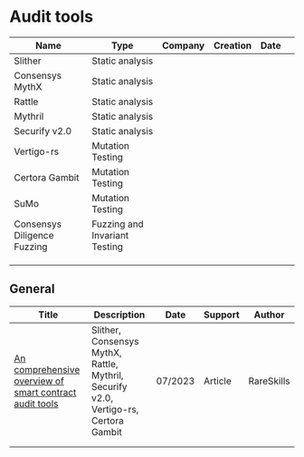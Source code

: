 # Audit tools

| Name                        | Type                          | Company | Creation | Date |      |
| --------------------------- | ----------------------------- | ------- | -------- | ---- | ---- |
| Slither                     | Static analysis               |         |          |      |      |
| Consensys MythX             | Static analysis               |         |          |      |      |
| Rattle                      | Static analysis               |         |          |      |      |
| Mythril                     | Static analysis               |         |          |      |      |
| Securify v2.0               | Static analysis               |         |          |      |      |
| Vertigo-rs                  | Mutation Testing              |         |          |      |      |
| Certora Gambit              | Mutation Testing              |         |          |      |      |
| SuMo                        | Mutation Testing              |         |          |      |      |
| Consensys Diligence Fuzzing | Fuzzing and Invariant Testing |         |          |      |      |
|                             |                               |         |          |      |      |
|                             |                               |         |          |      |      |
|                             |                               |         |          |      |      |



## General

| Title                                                        | Description                                                  | Date    | Support | Author     |
| ------------------------------------------------------------ | ------------------------------------------------------------ | ------- | ------- | ---------- |
| [An comprehensive overview of smart contract audit tools](https://www.rareskills.io/post/smart-contract-audit-tools) | Slither, Consensys MythX, Rattle, Mythril, Securify v2.0, Vertigo-rs, Certora Gambit | 07/2023 | Article | RareSkills |
|                                                              |                                                              |         |         |            |
|                                                              |                                                              |         |         |            |

